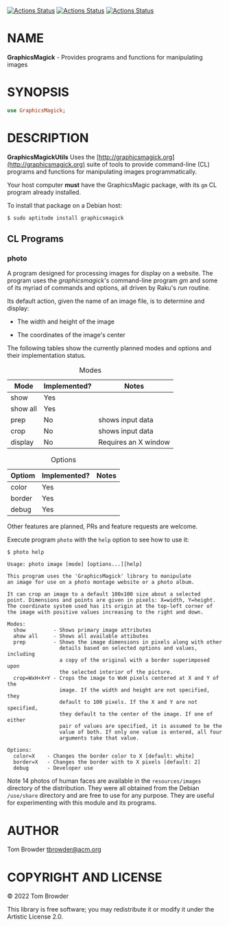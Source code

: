 [![Actions Status](https://github.com/tbrowder/GraphicsMagick/actions/workflows/linux.yml/badge.svg)](https://github.com/tbrowder/GraphicsMagick/actions) [![Actions Status](https://github.com/tbrowder/GraphicsMagick/actions/workflows/macos.yml/badge.svg)](https://github.com/tbrowder/GraphicsMagick/actions) [![Actions Status](https://github.com/tbrowder/GraphicsMagick/actions/workflows/windows.yml/badge.svg)](https://github.com/tbrowder/GraphicsMagick/actions)

NAME
====

**GraphicsMagick** - Provides programs and functions for manipulating images

SYNOPSIS
========

```raku
use GraphicsMagick;
```

DESCRIPTION
===========

**GraphicsMagickUtils** Uses the [http://graphicsmagick.org](http://graphicsmagick.org) suite of tools to provide command-line (CL) programs and functions for manipulating images programmatically.

Your host computer **must** have the GraphicsMagic package, with its `gm` CL program already installed.

To install that package on a Debian host:

    $ sudo aptitude install graphicsmagick

CL Programs
-----------

### **photo**

A program designed for processing images for display on a website. The program uses the *graphicsmagick*'s command-line program *gm* and some of its myriad of commands and options, all driven by Raku's *run* routine.

Its default action, given the name of an image file, is to determine and display:

  * The width and height of the image

  * The coordinates of the image's center

The following tables show the currently planned modes and options and their implementation status.

<table class="pod-table">
<caption>Modes</caption>
<thead><tr>
<th>Mode</th> <th>Implemented?</th> <th>Notes</th>
</tr></thead>
<tbody>
<tr> <td>show</td> <td>Yes</td> <td></td> </tr> <tr> <td>show all</td> <td>Yes</td> <td></td> </tr> <tr> <td>prep</td> <td>No</td> <td>shows input data</td> </tr> <tr> <td>crop</td> <td>No</td> <td>shows input data</td> </tr> <tr> <td>display</td> <td>No</td> <td>Requires an X window</td> </tr>
</tbody>
</table>

<table class="pod-table">
<caption>Options</caption>
<thead><tr>
<th>Optiom</th> <th>Implemented?</th> <th>Notes</th>
</tr></thead>
<tbody>
<tr> <td>color</td> <td>Yes</td> <td></td> </tr> <tr> <td>border</td> <td>Yes</td> <td></td> </tr> <tr> <td>debug</td> <td>Yes</td> <td></td> </tr>
</tbody>
</table>

Other features are planned, PRs and feature requests are welcome.

Execute program `photo` with the `help` option to see how to use it:

    $ photo help

    Usage: photo image [mode] [options...][help]

    This program uses the 'GraphicsMagick' library to manipulate
    an image for use on a photo montage website or a photo album.

    It can crop an image to a default 100x100 size about a selected 
    point. Dimensions and points are given in pixels: X=width, Y=height.
    The coordinate system used has its origin at the top-left corner of
    the image with positive values increasing to the right and down.

    Modes:
      show         - Shows primary image attributes
      ahow all     - Shows all available attibutes
      prep         - Shows the image dimensions in pixels along with other
                     details based on selected options and values, including 
                     a copy of the original with a border superimposed upon 
                     the selected interior of the picture.
      crop=WxH+X+Y - Crops the image to WxH pixels centered at X and Y of the 
                     image. If the width and height are not specified, they 
                     default to 100 pixels. If the X and Y are not specified,
                     they default to the center of the image. If one of either 
                     pair of values are specified, it is assumed to be the 
                     value of both. If only one value is entered, all four 
                     arguments take that value.

    Options:
      color=X    - Changes the border color to X [default: white]
      border=X   - Changes the border with to X pixels [default: 2]
      debug      - Developer use

Note 14 photos of human faces are available in the `resources/images` directory of the distribution. They were all obtained from the Debian `/use/share` directory and are free to use for any purpose. They are useful for experimenting with this module and its programs.

AUTHOR
======

Tom Browder <tbrowder@acm.org>

COPYRIGHT AND LICENSE
=====================

© 2022 Tom Browder

This library is free software; you may redistribute it or modify it under the Artistic License 2.0.

